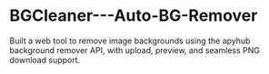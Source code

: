 # BGCleaner---Auto-BG-Remover
Built a web tool to remove image backgrounds using the apyhub background remover API, with upload, preview, and seamless PNG download support.
